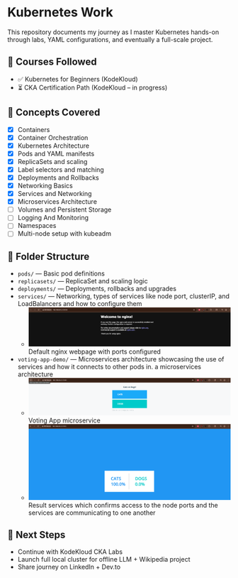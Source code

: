 # Kubernetes Work

This repository documents my journey as I master Kubernetes hands-on through labs, YAML configurations, and eventually a full-scale project.

## 📘 Courses Followed

- ✅ Kubernetes for Beginners (KodeKloud)
- ⏳ CKA Certification Path (KodeKloud – in progress)

## 🧠 Concepts Covered
- [x] Containers
- [x] Container Orchestration
- [x] Kubernetes Architecture
- [x] Pods and YAML manifests
- [x] ReplicaSets and scaling
- [x] Label selectors and matching
- [x] Deployments and Rollbacks
- [x] Networking Basics
- [x] Services and Networking
- [x] Microservices Architecture
- [ ] Volumes and Persistent Storage
- [ ] Logging And Monitoring
- [ ] Namespaces
- [ ] Multi-node setup with kubeadm

## 📁 Folder Structure

- `pods/` — Basic pod definitions
- `replicasets/` — ReplicaSet and scaling logic
- `deployments/` — Deployments, rollbacks and upgrades
- `services/` — Networking, types of services like node port, clusterIP, and LoadBalancers and how to configure them
    - ![alt text](image.png) Default nginx webpage with ports configured
- `voting-app-demo/` — Microservices architecture showcasing the use of services and how it connects to other pods in. a microservices architecture
    - ![alt text](image-1.png) Voting App microservice
    - ![alt text](image-2.png) Result services which confirms access to the node ports and the services are communicating to one another
## 🚀 Next Steps

- Continue with KodeKloud CKA Labs
- Launch full local cluster for offline LLM + Wikipedia project
- Share journey on LinkedIn + Dev.to
